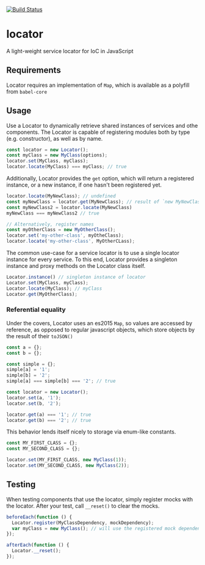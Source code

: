 [![Build Status](https://travis-ci.org/capacitorjs/locator.svg?branch=master)](https://travis-ci.org/capacitorjs/locator)

# locator
A light-weight service locator for IoC in JavaScript

## Requirements
Locator requires an implementation of `Map`, which is available as a polyfill from `babel-core`

## Usage

Use a Locator to dynamically retrieve shared instances of services and othe components.
The Locator is capable of registering modules both by type (e.g. constructor), as well as by name.

```js
const locator = new Locator();
const myClass = new MyClass(options);
locator.set(MyClass, myClass);
locator.locate(MyClass) === myClass; // true
```

Additionally, Locator provides the `get` option, which will return a registered instance, or a new instance,
if one hasn't been registered yet.

```js
locator.locate(MyNewClass); // undefined
const myNewClass = locator.get(MyNewClass); // result of `new MyNewClass()`
const myNewClass2 = locator.locate(MyNewClass)
myNewClass === myNewClass2 // true

// Alternatively, register names
const myOtherClass = new MyOtherClass();
locator.set('my-other-class', myOtheClass);
locator.locate('my-other-class', MyOtherCLass);
```

The common use-case for a service locator is to use a single locator instance for every service.
To this end, Locator provides a singleton instance and proxy methods on the Locator class itself.

```js
Locator.instance() // singleton instance of locator
Locator.set(MyClass, myClass);
Locator.locate(MyClass); // myClass
Locator.get(MyOtherClass);
```

### Referential equality

Under the covers, Locator uses an es2015 `Map`, so values are accessed by reference,
as opposed to regular javascript objects, which store objects by the result of their `toJSON()`

```js
const a = {};
const b = {};

const simple = {};
simple[a] = '1';
simple[b] = '2';
simple[a] === simple[b] === '2'; // true

const locator = new Locator();
locator.set(a, '1');
locator.set(b, '2');

locator.get(a) === '1'; // true
locator.get(b) === '2'; // true
```

This behavior lends itself nicely to storage via enum-like constants.

```js
const MY_FIRST_CLASS = {};
const MY_SECOND_CLASS = {};

locator.set(MY_FIRST_CLASS, new MyClass(1));
locator.set(MY_SECOND_CLASS, new MyClass(2));
```

## Testing

When testing components that use the locator, simply register mocks with the locator.
After your test, call `__reset()` to clear the mocks.

```js
beforeEach(function () {
  Locator.register(MyClassDependency, mockDependency);
  var myClass = new MyClass(); // will use the registered mock dependency
});

afterEach(function () {
  Locator.__reset();
});
```
